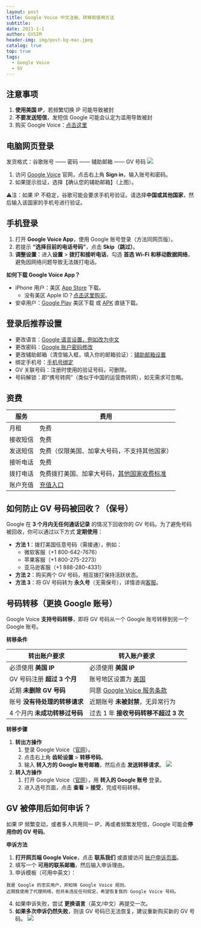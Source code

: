 ```yaml
---
layout: post
title: Google Voice 中文注册、转移和使用方法
subtitle: 
date: 2021-1-1
author: GVSIM
header-img: img/post-bg-mac.jpeg
catalog: true
top: true
tags:
  - Google Voice
  - GV
---
```


## 注意事项
1. **使用美国 IP**，若频繁切换 IP 可能导致被封
2. **不要发送短信**，发短信 Google 可能会认定为滥用导致被封
3. 购买 Google Voice：[点击这里](https://t.me/GVStore)


## 电脑网页登录

发货格式：谷歌账号 —— 密码 —— 辅助邮箱 —— GV 号码
![](https://i.imgur.com/ZSuOzOH.png)
1. 访问 [Google Voice](https://voice.google.com/) 官网，点击右上角 **Sign in**，输入账号和密码。
2. 如果提示验证，选择【确认您的辅助邮箱】（上图）。

⚠️注：如果 IP 不稳定，谷歌可能会要求手机号验证。请选择**中国或其他国家**，然后输入该国家的手机号进行验证。

## 手机登录
1.	打开 **Google Voice App**，使用 Google 账号登录（方法同网页版）。
2.	若提示 **“选择目前的电话号码”**，点击 **Skip（跳过）**。
3.	**调整设置**：进入**设置** > **拨打和接听电话**，勾选 **首选 Wi-Fi 和移动数据网络**，避免因网络问题导致无法拨打电话。

**如何下载 Google Voice App？**
- iPhone 用户：美区 [App Store](https://apps.apple.com/us/app/google-voice/id318698524) 下载。
    - 没有美区 Apple ID？[点击这里购买](https://t.me/GVStore)。
- 安卓用户：[Google Play](https://play.google.com/store/apps/details?id=com.google.android.apps.googlevoice&hl=zh&gl=US) 美区下载 或 [APK](https://apkpure.com/search?q=Google+Voice)  直链下载。


## 登录后推荐设置
- 更改语言：[Google 语言设置，例如改为中文](https://myaccount.google.com/language?gar=1)
- 更改密码：[Google 账户密码修改](https://myaccount.google.com/signinoptions/password)
- 更改辅助邮箱（清空输入框，填入你的邮箱验证）：[辅助邮箱设置](https://myaccount.google.com/recovery/email)
- 绑定手机号：[手机号绑定](https://myaccount.google.com/signinoptions/rescuephone)
- GV 关联号码：注册时使用的验证号码，可删除。
- 号码解锁：即“携号转网”（类似于中国的运营商转网），如无需求可忽略。



## 资费

| 服务 | 费用 |
|---|---|
| 月租 | 免费 |
| 接收短信 | 免费 |
|发送短信  | 免费（仅限美国、加拿大号码，不支持其他国家） |
| 接听电话 | 免费 |
| 拨打电话 | 免费拨打美国、加拿大号码，[其他国家收费标准](https://voice.google.com/u/0/rates?pli=1) |
| 账户充值 | [充值入口](https://voice.google.com/u/0/billing) |


## 如何防止 GV 号码被回收？（保号）

Google 在 **3 个月内无任何通话记录** 的情况下回收你的 GV 号码。为了避免号码被回收，你可以通过以下方式 **定期使用**：

- **方法 1**：拨打美国任意号码（需接通），例如：
    - 微软客服（+1 800-642-7676）
    - 苹果客服（+1 800-275-2273）
    - 亚马逊客服（+1 888-280-4331）
- **方法 2**：购买两个 GV 号码，相互拨打保持活跃状态。
- **方法 3**：将 GV 号码转为 **永久号**（无需保号），详情咨询[客服](https://t.me/GVStore)。



## 号码转移（更换 Google 账号）

Google Voice **支持号码转移**，即将 GV 号码从一个 Google 账号转移到另一个 Google 账号。

**转移条件**

| 转出账户要求 | 转入账户要求 |
|---|---|
| 必须使用 **美国 IP** | 必须使用 **美国 IP** |
|GV 号码注册 **超过 3 个月**  | 账号地区设置为 [美国](https://policies.google.com/terms) |
| 近期 **未删除 GV 号码** | 同意 [Google Voice 服务条款](https://voice.google.com) |
| 账号 **没有待处理的转移请求** | 近期账号 **未被封禁**，无异常行为 |
| 4 个月内 **未成功转移过号码** | 过去 1 年 **接收号码转移不超过 3 次** |

**转移步骤**

1. **转出方操作**
	1.	登录 Google Voice（[官网](https://voice.google.com)）。
	2.	点击右上角 **齿轮设置** > **转移号码**。
	3.	输入 **转入方的 Google 账号邮箱**，然后点击 **发送转移请求**。
![](https://i.imgur.com/b4sTmtB.png)
2. **转入方操作**
	1.	打开 Google Voice（[官网](https://voice.google.com)），用 **转入的 Google 账号** 登录。
	2.	进入选号页面，点击 **查看** > **接受**，完成号码转移。



## GV 被停用后如何申诉？

如果 IP 频繁变动，或者多人共用同一 IP，再或者频繁发短信，Google 可能会**停用你的 GV 号码**。

**申诉方法**
1.	**打开网页端 Google Voice**，点击 **联系我们** 或直接访问 [账户申诉页面](https://support.google.com/accounts/contact/suspended)。
2.	填写一个 **可用的联系邮箱**，然后输入申诉理由。
3.	申诉模板（可用中英文）：
```
我是 Google 的忠实用户，并知晓 Google Voice 规则。  
近期我使用了代理网络，但并未违反任何规定，希望恢复我的 Google Voice 号码。  
```
4.	如果申诉失败，尝试 **更换语言**（英文/中文）再提交一次。
5.	**如果多次申诉仍然失败**，则该 GV 号码已无法恢复，建议重新购买新的 GV 号码。
![](https://i.imgur.com/d8vfmvd.png)

